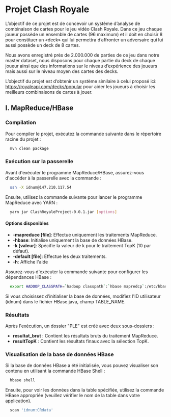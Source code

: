 
# Projet Clash Royale

L’objectif de ce projet est de concevoir un système d’analyse de combinaison de cartes pour le jeu vidéo Clash Royale. Dans ce jeu chaque joueur possède un ensemble de cartes (96 maximum) et il doit en choisir 8 pour constituer un «deck» qui lui permettra d’affronter un adversaire qui lui aussi possède un deck de 8 cartes.

Nous avons enregistré près de 2.000.000 de parties de ce jeu dans notre master dataset, nous disposons pour chaque partie du deck de chaque joueur ainsi que des informations sur le niveau d’expérience des joueurs mais aussi sur le niveau moyen des cartes des decks.

L’objectif du projet est d’obtenir un système similaire à celui proposé ici:
https://royaleapi.com/decks/popular pour aider les joueurs à choisir les meilleurs combinaisons de
cartes à jouer.

## I. MapReduce/HBase

### Compilation 
Pour compiler le projet, exécutez la commande suivante dans le répertoire racine du projet : 

```bash
  mvn clean package
```

### Exécution sur la passerelle
Avant d'exécuter le programme MapReduce/HBase, assurez-vous d'accéder à la passerelle avec la commande :

```bash
  ssh -X idnum@147.210.117.54
```

Ensuite, utilisez la commande suivante pour lancer le programme MapReduce avec YARN :

```bash
  yarn jar ClashRoyaleProject-0.0.1.jar [options]
```

#### Options disponibles
* -__mapreduce [file]__: Effectue uniquement les traitements MapReduce.
* -__hbase__: Initialise uniquement la base de données HBase.
* -__k [valeur]__: Spécifie la valeur de k pour le traitement TopK (10 par défaut).
* -__default [file]__: Effectue les deux traitements.
* -__h__: Affiche l'aide

Assurez-vous d'exécuter la commande suivante pour configurer les dépendances HBase :

```bash
  export HADOOP_CLASSPATH=`hadoop classpath`:`hbase mapredcp`:/etc/hbase/conf:/usr/hdp/3.0.0.0-1634/hbase/lib/*
```

Si vous choisissez d'initialiser la base de données, modifiez l'ID utilisateur (idnum) dans le fichier HBase.java, champ TABLE_NAME.

### Résultats

Après l'exécution, un dossier "PLE" est créé avec deux sous-dossiers :

* __resultat_brut__ : Contient les résultats bruts du traitement MapReduce.
* __resultTopK__ : Contient les résultats finaux avec la sélection TopK.

### Visualisation de la base de données HBase

Si la base de données HBase a été initialisée, vous pouvez visualiser son contenu en utilisant la commande HBase Shell :

```bash
  hbase shell
```

Ensuite, pour voir les données dans la table spécifiée, utilisez la commande HBase appropriée (veuillez vérifier le nom de la table dans votre application).

```bash
  scan 'idnum:CRdata'
```
